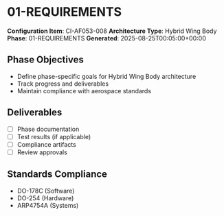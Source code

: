 # 01-REQUIREMENTS

**Configuration Item**: CI-AF053-008
**Architecture Type**: Hybrid Wing Body
**Phase**: 01-REQUIREMENTS
**Generated**: 2025-08-25T00:05:00+00:00

## Phase Objectives
- Define phase-specific goals for Hybrid Wing Body architecture
- Track progress and deliverables
- Maintain compliance with aerospace standards

## Deliverables
- [ ] Phase documentation
- [ ] Test results (if applicable)
- [ ] Compliance artifacts
- [ ] Review approvals

## Standards Compliance
- DO-178C (Software)
- DO-254 (Hardware)
- ARP4754A (Systems)
